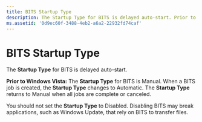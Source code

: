 ```yaml
---
title: BITS Startup Type
description: The Startup Type for BITS is delayed auto-start. Prior to Windows Vista   The Startup Type for BITS is Manual. When a BITS job is created, the Startup Type changes to Automatic. The Startup Type returns to Manual when all jobs are complete or canceled.
ms.assetid: '0d9ec60f-3488-4eb2-a6a2-22932fd74caf'
---
```


# BITS Startup Type

The **Startup Type** for BITS is delayed auto-start.

**Prior to Windows Vista:** The **Startup Type** for BITS is Manual. When a BITS job is created, the **Startup Type** changes to Automatic. The **Startup Type** returns to Manual when all jobs are complete or canceled.

You should not set the **Startup Type** to Disabled. Disabling BITS may break applications, such as Windows Update, that rely on BITS to transfer files.

 

 





